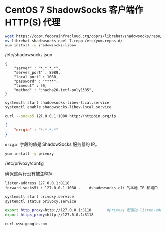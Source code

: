 # CentOS 7 ShadowSocks 客户端作 HTTP(S) 代理

```bash
wget https://copr.fedorainfracloud.org/coprs/librehat/shadowsocks/repo/epel-7/librehat-shadowsocks-epel-7.repo
mv librehat-shadowsocks-epel-7.repo /etc/yum.repos.d/
yum install -y shadowsocks-libev
```

/etc/shadowsocks.json

```config
{
    "server" : "*.*.*.*",
    "server_port" : 8989,
    "local_port" : 1080,
    "password" : "****",
    "timeout" : 60,
    "method" : "chacha20-ietf-poly1305",
}
```

```bash
systemctl start shadowsocks-libev-local.service
systemctl enable shadowsocks-libev-local.service
```

```bash
curl --socks5 127.0.0.1:1080 http://httpbin.org/ip
```

```json
{
    "origin" : "*.*.*.*"
}
```

`origin` 字段的值是 ShadowSocks 服务器的 IP。


```bash
yum install -y privoxy
```

/etc/privoxy/config


确保这两行没有被注释掉

```config
listen-address 127.0.0.1:8118
forward-socks5t / 127.0.0.1:1080 .    #shadowsocks cli 的本地 IP 和端口
```

```bash
systemctl start privoxy.service
systemctl status privoxy.service
```


```bash
export http_proxy=http://127.0.0.1:8118       #privoxy 配置的 listen-address
export https_proxy=http://127.0.0.1:8118
```

```bash
curl www.google.com
```
